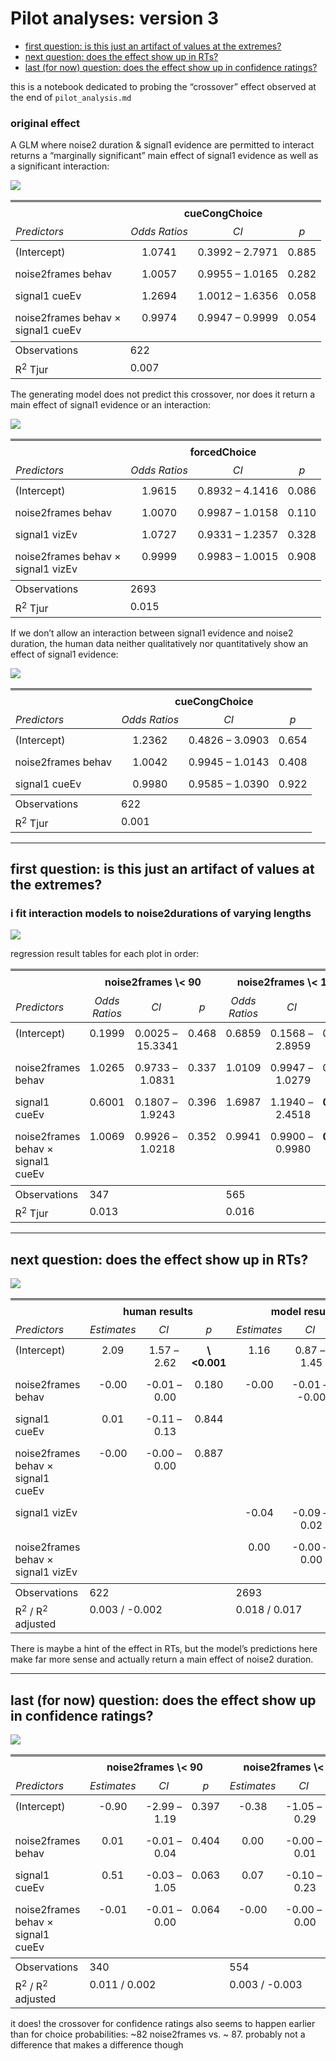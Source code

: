 Pilot analyses: version 3
================

- [first question: is this just an artifact of values at the
  extremes?](#first-question-is-this-just-an-artifact-of-values-at-the-extremes)
- [next question: does the effect show up in
  RTs?](#next-question-does-the-effect-show-up-in-rts)
- [last (for now) question: does the effect show up in confidence
  ratings?](#last-for-now-question-does-the-effect-show-up-in-confidence-ratings)

this is a notebook dedicated to probing the “crossover” effect observed
at the end of `pilot_analysis.md`

### original effect

A GLM where noise2 duration & signal1 evidence are permitted to interact
returns a “marginally significant” main effect of signal1 evidence as
well as a significant interaction:

![](noise2_analyses_files/figure-gfm/stats%20for%20human%20data-1.png)<!-- -->
<table style="border-collapse:collapse; border:none;">
<tr>
<th style="border-top: double; text-align:center; font-style:normal; font-weight:bold; padding:0.2cm;  text-align:left; ">
 
</th>
<th colspan="3" style="border-top: double; text-align:center; font-style:normal; font-weight:bold; padding:0.2cm; ">
cueCongChoice
</th>
</tr>
<tr>
<td style=" text-align:center; border-bottom:1px solid; font-style:italic; font-weight:normal;  text-align:left; ">
Predictors
</td>
<td style=" text-align:center; border-bottom:1px solid; font-style:italic; font-weight:normal;  ">
Odds Ratios
</td>
<td style=" text-align:center; border-bottom:1px solid; font-style:italic; font-weight:normal;  ">
CI
</td>
<td style=" text-align:center; border-bottom:1px solid; font-style:italic; font-weight:normal;  ">
p
</td>
</tr>
<tr>
<td style=" padding:0.2cm; text-align:left; vertical-align:top; text-align:left; ">
(Intercept)
</td>
<td style=" padding:0.2cm; text-align:left; vertical-align:top; text-align:center;  ">
1.0741
</td>
<td style=" padding:0.2cm; text-align:left; vertical-align:top; text-align:center;  ">
0.3992 – 2.7971
</td>
<td style=" padding:0.2cm; text-align:left; vertical-align:top; text-align:center;  ">
0.885
</td>
</tr>
<tr>
<td style=" padding:0.2cm; text-align:left; vertical-align:top; text-align:left; ">
noise2frames behav
</td>
<td style=" padding:0.2cm; text-align:left; vertical-align:top; text-align:center;  ">
1.0057
</td>
<td style=" padding:0.2cm; text-align:left; vertical-align:top; text-align:center;  ">
0.9955 – 1.0165
</td>
<td style=" padding:0.2cm; text-align:left; vertical-align:top; text-align:center;  ">
0.282
</td>
</tr>
<tr>
<td style=" padding:0.2cm; text-align:left; vertical-align:top; text-align:left; ">
signal1 cueEv
</td>
<td style=" padding:0.2cm; text-align:left; vertical-align:top; text-align:center;  ">
1.2694
</td>
<td style=" padding:0.2cm; text-align:left; vertical-align:top; text-align:center;  ">
1.0012 – 1.6356
</td>
<td style=" padding:0.2cm; text-align:left; vertical-align:top; text-align:center;  ">
0.058
</td>
</tr>
<tr>
<td style=" padding:0.2cm; text-align:left; vertical-align:top; text-align:left; ">
noise2frames behav ×<br>signal1 cueEv
</td>
<td style=" padding:0.2cm; text-align:left; vertical-align:top; text-align:center;  ">
0.9974
</td>
<td style=" padding:0.2cm; text-align:left; vertical-align:top; text-align:center;  ">
0.9947 – 0.9999
</td>
<td style=" padding:0.2cm; text-align:left; vertical-align:top; text-align:center;  ">
0.054
</td>
</tr>
<tr>
<td style=" padding:0.2cm; text-align:left; vertical-align:top; text-align:left; padding-top:0.1cm; padding-bottom:0.1cm; border-top:1px solid;">
Observations
</td>
<td style=" padding:0.2cm; text-align:left; vertical-align:top; padding-top:0.1cm; padding-bottom:0.1cm; text-align:left; border-top:1px solid;" colspan="3">
622
</td>
</tr>
<tr>
<td style=" padding:0.2cm; text-align:left; vertical-align:top; text-align:left; padding-top:0.1cm; padding-bottom:0.1cm;">
R<sup>2</sup> Tjur
</td>
<td style=" padding:0.2cm; text-align:left; vertical-align:top; padding-top:0.1cm; padding-bottom:0.1cm; text-align:left;" colspan="3">
0.007
</td>
</tr>
</table>

The generating model does not predict this crossover, nor does it return
a main effect of signal1 evidence or an interaction:

![](noise2_analyses_files/figure-gfm/stats%20for%20model%20data-1.png)<!-- -->
<table style="border-collapse:collapse; border:none;">
<tr>
<th style="border-top: double; text-align:center; font-style:normal; font-weight:bold; padding:0.2cm;  text-align:left; ">
 
</th>
<th colspan="3" style="border-top: double; text-align:center; font-style:normal; font-weight:bold; padding:0.2cm; ">
forcedChoice
</th>
</tr>
<tr>
<td style=" text-align:center; border-bottom:1px solid; font-style:italic; font-weight:normal;  text-align:left; ">
Predictors
</td>
<td style=" text-align:center; border-bottom:1px solid; font-style:italic; font-weight:normal;  ">
Odds Ratios
</td>
<td style=" text-align:center; border-bottom:1px solid; font-style:italic; font-weight:normal;  ">
CI
</td>
<td style=" text-align:center; border-bottom:1px solid; font-style:italic; font-weight:normal;  ">
p
</td>
</tr>
<tr>
<td style=" padding:0.2cm; text-align:left; vertical-align:top; text-align:left; ">
(Intercept)
</td>
<td style=" padding:0.2cm; text-align:left; vertical-align:top; text-align:center;  ">
1.9615
</td>
<td style=" padding:0.2cm; text-align:left; vertical-align:top; text-align:center;  ">
0.8932 – 4.1416
</td>
<td style=" padding:0.2cm; text-align:left; vertical-align:top; text-align:center;  ">
0.086
</td>
</tr>
<tr>
<td style=" padding:0.2cm; text-align:left; vertical-align:top; text-align:left; ">
noise2frames behav
</td>
<td style=" padding:0.2cm; text-align:left; vertical-align:top; text-align:center;  ">
1.0070
</td>
<td style=" padding:0.2cm; text-align:left; vertical-align:top; text-align:center;  ">
0.9987 – 1.0158
</td>
<td style=" padding:0.2cm; text-align:left; vertical-align:top; text-align:center;  ">
0.110
</td>
</tr>
<tr>
<td style=" padding:0.2cm; text-align:left; vertical-align:top; text-align:left; ">
signal1 vizEv
</td>
<td style=" padding:0.2cm; text-align:left; vertical-align:top; text-align:center;  ">
1.0727
</td>
<td style=" padding:0.2cm; text-align:left; vertical-align:top; text-align:center;  ">
0.9331 – 1.2357
</td>
<td style=" padding:0.2cm; text-align:left; vertical-align:top; text-align:center;  ">
0.328
</td>
</tr>
<tr>
<td style=" padding:0.2cm; text-align:left; vertical-align:top; text-align:left; ">
noise2frames behav ×<br>signal1 vizEv
</td>
<td style=" padding:0.2cm; text-align:left; vertical-align:top; text-align:center;  ">
0.9999
</td>
<td style=" padding:0.2cm; text-align:left; vertical-align:top; text-align:center;  ">
0.9983 – 1.0015
</td>
<td style=" padding:0.2cm; text-align:left; vertical-align:top; text-align:center;  ">
0.908
</td>
</tr>
<tr>
<td style=" padding:0.2cm; text-align:left; vertical-align:top; text-align:left; padding-top:0.1cm; padding-bottom:0.1cm; border-top:1px solid;">
Observations
</td>
<td style=" padding:0.2cm; text-align:left; vertical-align:top; padding-top:0.1cm; padding-bottom:0.1cm; text-align:left; border-top:1px solid;" colspan="3">
2693
</td>
</tr>
<tr>
<td style=" padding:0.2cm; text-align:left; vertical-align:top; text-align:left; padding-top:0.1cm; padding-bottom:0.1cm;">
R<sup>2</sup> Tjur
</td>
<td style=" padding:0.2cm; text-align:left; vertical-align:top; padding-top:0.1cm; padding-bottom:0.1cm; text-align:left;" colspan="3">
0.015
</td>
</tr>
</table>

If we don’t allow an interaction between signal1 evidence and noise2
duration, the human data neither qualitatively nor quantitatively show
an effect of signal1 evidence:

![](noise2_analyses_files/figure-gfm/plot%20and%20stats%20for%20additive%20model-1.png)<!-- -->
<table style="border-collapse:collapse; border:none;">
<tr>
<th style="border-top: double; text-align:center; font-style:normal; font-weight:bold; padding:0.2cm;  text-align:left; ">
 
</th>
<th colspan="3" style="border-top: double; text-align:center; font-style:normal; font-weight:bold; padding:0.2cm; ">
cueCongChoice
</th>
</tr>
<tr>
<td style=" text-align:center; border-bottom:1px solid; font-style:italic; font-weight:normal;  text-align:left; ">
Predictors
</td>
<td style=" text-align:center; border-bottom:1px solid; font-style:italic; font-weight:normal;  ">
Odds Ratios
</td>
<td style=" text-align:center; border-bottom:1px solid; font-style:italic; font-weight:normal;  ">
CI
</td>
<td style=" text-align:center; border-bottom:1px solid; font-style:italic; font-weight:normal;  ">
p
</td>
</tr>
<tr>
<td style=" padding:0.2cm; text-align:left; vertical-align:top; text-align:left; ">
(Intercept)
</td>
<td style=" padding:0.2cm; text-align:left; vertical-align:top; text-align:center;  ">
1.2362
</td>
<td style=" padding:0.2cm; text-align:left; vertical-align:top; text-align:center;  ">
0.4826 – 3.0903
</td>
<td style=" padding:0.2cm; text-align:left; vertical-align:top; text-align:center;  ">
0.654
</td>
</tr>
<tr>
<td style=" padding:0.2cm; text-align:left; vertical-align:top; text-align:left; ">
noise2frames behav
</td>
<td style=" padding:0.2cm; text-align:left; vertical-align:top; text-align:center;  ">
1.0042
</td>
<td style=" padding:0.2cm; text-align:left; vertical-align:top; text-align:center;  ">
0.9945 – 1.0143
</td>
<td style=" padding:0.2cm; text-align:left; vertical-align:top; text-align:center;  ">
0.408
</td>
</tr>
<tr>
<td style=" padding:0.2cm; text-align:left; vertical-align:top; text-align:left; ">
signal1 cueEv
</td>
<td style=" padding:0.2cm; text-align:left; vertical-align:top; text-align:center;  ">
0.9980
</td>
<td style=" padding:0.2cm; text-align:left; vertical-align:top; text-align:center;  ">
0.9585 – 1.0390
</td>
<td style=" padding:0.2cm; text-align:left; vertical-align:top; text-align:center;  ">
0.922
</td>
</tr>
<tr>
<td style=" padding:0.2cm; text-align:left; vertical-align:top; text-align:left; padding-top:0.1cm; padding-bottom:0.1cm; border-top:1px solid;">
Observations
</td>
<td style=" padding:0.2cm; text-align:left; vertical-align:top; padding-top:0.1cm; padding-bottom:0.1cm; text-align:left; border-top:1px solid;" colspan="3">
622
</td>
</tr>
<tr>
<td style=" padding:0.2cm; text-align:left; vertical-align:top; text-align:left; padding-top:0.1cm; padding-bottom:0.1cm;">
R<sup>2</sup> Tjur
</td>
<td style=" padding:0.2cm; text-align:left; vertical-align:top; padding-top:0.1cm; padding-bottom:0.1cm; text-align:left;" colspan="3">
0.001
</td>
</tr>
</table>

------------------------------------------------------------------------

## first question: is this just an artifact of values at the extremes?

### i fit interaction models to noise2durations of varying lengths

![](noise2_analyses_files/figure-gfm/display%20plots-1.png)<!-- -->

regression result tables for each plot in order:

<table style="border-collapse:collapse; border:none;">
<tr>
<th style="border-top: double; text-align:center; font-style:normal; font-weight:bold; padding:0.2cm;  text-align:left; ">
 
</th>
<th colspan="3" style="border-top: double; text-align:center; font-style:normal; font-weight:bold; padding:0.2cm; ">
noise2frames \< 90
</th>
<th colspan="3" style="border-top: double; text-align:center; font-style:normal; font-weight:bold; padding:0.2cm; ">
noise2frames \< 120
</th>
<th colspan="3" style="border-top: double; text-align:center; font-style:normal; font-weight:bold; padding:0.2cm; ">
all noise2frames
</th>
</tr>
<tr>
<td style=" text-align:center; border-bottom:1px solid; font-style:italic; font-weight:normal;  text-align:left; ">
Predictors
</td>
<td style=" text-align:center; border-bottom:1px solid; font-style:italic; font-weight:normal;  ">
Odds Ratios
</td>
<td style=" text-align:center; border-bottom:1px solid; font-style:italic; font-weight:normal;  ">
CI
</td>
<td style=" text-align:center; border-bottom:1px solid; font-style:italic; font-weight:normal;  ">
p
</td>
<td style=" text-align:center; border-bottom:1px solid; font-style:italic; font-weight:normal;  ">
Odds Ratios
</td>
<td style=" text-align:center; border-bottom:1px solid; font-style:italic; font-weight:normal;  ">
CI
</td>
<td style=" text-align:center; border-bottom:1px solid; font-style:italic; font-weight:normal;  col7">
p
</td>
<td style=" text-align:center; border-bottom:1px solid; font-style:italic; font-weight:normal;  col8">
Odds Ratios
</td>
<td style=" text-align:center; border-bottom:1px solid; font-style:italic; font-weight:normal;  col9">
CI
</td>
<td style=" text-align:center; border-bottom:1px solid; font-style:italic; font-weight:normal;  0">
p
</td>
</tr>
<tr>
<td style=" padding:0.2cm; text-align:left; vertical-align:top; text-align:left; ">
(Intercept)
</td>
<td style=" padding:0.2cm; text-align:left; vertical-align:top; text-align:center;  ">
0.1999
</td>
<td style=" padding:0.2cm; text-align:left; vertical-align:top; text-align:center;  ">
0.0025 – 15.3341
</td>
<td style=" padding:0.2cm; text-align:left; vertical-align:top; text-align:center;  ">
0.468
</td>
<td style=" padding:0.2cm; text-align:left; vertical-align:top; text-align:center;  ">
0.6859
</td>
<td style=" padding:0.2cm; text-align:left; vertical-align:top; text-align:center;  ">
0.1568 – 2.8959
</td>
<td style=" padding:0.2cm; text-align:left; vertical-align:top; text-align:center;  col7">
0.612
</td>
<td style=" padding:0.2cm; text-align:left; vertical-align:top; text-align:center;  col8">
1.2362
</td>
<td style=" padding:0.2cm; text-align:left; vertical-align:top; text-align:center;  col9">
0.4826 – 3.0903
</td>
<td style=" padding:0.2cm; text-align:left; vertical-align:top; text-align:center;  0">
0.654
</td>
</tr>
<tr>
<td style=" padding:0.2cm; text-align:left; vertical-align:top; text-align:left; ">
noise2frames behav
</td>
<td style=" padding:0.2cm; text-align:left; vertical-align:top; text-align:center;  ">
1.0265
</td>
<td style=" padding:0.2cm; text-align:left; vertical-align:top; text-align:center;  ">
0.9733 – 1.0831
</td>
<td style=" padding:0.2cm; text-align:left; vertical-align:top; text-align:center;  ">
0.337
</td>
<td style=" padding:0.2cm; text-align:left; vertical-align:top; text-align:center;  ">
1.0109
</td>
<td style=" padding:0.2cm; text-align:left; vertical-align:top; text-align:center;  ">
0.9947 – 1.0279
</td>
<td style=" padding:0.2cm; text-align:left; vertical-align:top; text-align:center;  col7">
0.195
</td>
<td style=" padding:0.2cm; text-align:left; vertical-align:top; text-align:center;  col8">
1.0042
</td>
<td style=" padding:0.2cm; text-align:left; vertical-align:top; text-align:center;  col9">
0.9945 – 1.0143
</td>
<td style=" padding:0.2cm; text-align:left; vertical-align:top; text-align:center;  0">
0.408
</td>
</tr>
<tr>
<td style=" padding:0.2cm; text-align:left; vertical-align:top; text-align:left; ">
signal1 cueEv
</td>
<td style=" padding:0.2cm; text-align:left; vertical-align:top; text-align:center;  ">
0.6001
</td>
<td style=" padding:0.2cm; text-align:left; vertical-align:top; text-align:center;  ">
0.1807 – 1.9243
</td>
<td style=" padding:0.2cm; text-align:left; vertical-align:top; text-align:center;  ">
0.396
</td>
<td style=" padding:0.2cm; text-align:left; vertical-align:top; text-align:center;  ">
1.6987
</td>
<td style=" padding:0.2cm; text-align:left; vertical-align:top; text-align:center;  ">
1.1940 – 2.4518
</td>
<td style=" padding:0.2cm; text-align:left; vertical-align:top; text-align:center;  col7">
<strong>0.004</strong>
</td>
<td style=" padding:0.2cm; text-align:left; vertical-align:top; text-align:center;  col8">
0.9980
</td>
<td style=" padding:0.2cm; text-align:left; vertical-align:top; text-align:center;  col9">
0.9585 – 1.0390
</td>
<td style=" padding:0.2cm; text-align:left; vertical-align:top; text-align:center;  0">
0.922
</td>
</tr>
<tr>
<td style=" padding:0.2cm; text-align:left; vertical-align:top; text-align:left; ">
noise2frames behav ×<br>signal1 cueEv
</td>
<td style=" padding:0.2cm; text-align:left; vertical-align:top; text-align:center;  ">
1.0069
</td>
<td style=" padding:0.2cm; text-align:left; vertical-align:top; text-align:center;  ">
0.9926 – 1.0218
</td>
<td style=" padding:0.2cm; text-align:left; vertical-align:top; text-align:center;  ">
0.352
</td>
<td style=" padding:0.2cm; text-align:left; vertical-align:top; text-align:center;  ">
0.9941
</td>
<td style=" padding:0.2cm; text-align:left; vertical-align:top; text-align:center;  ">
0.9900 – 0.9980
</td>
<td style=" padding:0.2cm; text-align:left; vertical-align:top; text-align:center;  col7">
<strong>0.004</strong>
</td>
<td style=" padding:0.2cm; text-align:left; vertical-align:top; text-align:center;  col8">
</td>
<td style=" padding:0.2cm; text-align:left; vertical-align:top; text-align:center;  col9">
</td>
<td style=" padding:0.2cm; text-align:left; vertical-align:top; text-align:center;  0">
</td>
</tr>
<tr>
<td style=" padding:0.2cm; text-align:left; vertical-align:top; text-align:left; padding-top:0.1cm; padding-bottom:0.1cm; border-top:1px solid;">
Observations
</td>
<td style=" padding:0.2cm; text-align:left; vertical-align:top; padding-top:0.1cm; padding-bottom:0.1cm; text-align:left; border-top:1px solid;" colspan="3">
347
</td>
<td style=" padding:0.2cm; text-align:left; vertical-align:top; padding-top:0.1cm; padding-bottom:0.1cm; text-align:left; border-top:1px solid;" colspan="3">
565
</td>
<td style=" padding:0.2cm; text-align:left; vertical-align:top; padding-top:0.1cm; padding-bottom:0.1cm; text-align:left; border-top:1px solid;" colspan="3">
622
</td>
</tr>
<tr>
<td style=" padding:0.2cm; text-align:left; vertical-align:top; text-align:left; padding-top:0.1cm; padding-bottom:0.1cm;">
R<sup>2</sup> Tjur
</td>
<td style=" padding:0.2cm; text-align:left; vertical-align:top; padding-top:0.1cm; padding-bottom:0.1cm; text-align:left;" colspan="3">
0.013
</td>
<td style=" padding:0.2cm; text-align:left; vertical-align:top; padding-top:0.1cm; padding-bottom:0.1cm; text-align:left;" colspan="3">
0.016
</td>
<td style=" padding:0.2cm; text-align:left; vertical-align:top; padding-top:0.1cm; padding-bottom:0.1cm; text-align:left;" colspan="3">
0.001
</td>
</tr>
</table>

------------------------------------------------------------------------

## next question: does the effect show up in RTs?

![](noise2_analyses_files/figure-gfm/show%20plot%20and%20model%20stats-1.png)<!-- -->
<table style="border-collapse:collapse; border:none;">
<tr>
<th style="border-top: double; text-align:center; font-style:normal; font-weight:bold; padding:0.2cm;  text-align:left; ">
 
</th>
<th colspan="3" style="border-top: double; text-align:center; font-style:normal; font-weight:bold; padding:0.2cm; ">
human results
</th>
<th colspan="3" style="border-top: double; text-align:center; font-style:normal; font-weight:bold; padding:0.2cm; ">
model results
</th>
</tr>
<tr>
<td style=" text-align:center; border-bottom:1px solid; font-style:italic; font-weight:normal;  text-align:left; ">
Predictors
</td>
<td style=" text-align:center; border-bottom:1px solid; font-style:italic; font-weight:normal;  ">
Estimates
</td>
<td style=" text-align:center; border-bottom:1px solid; font-style:italic; font-weight:normal;  ">
CI
</td>
<td style=" text-align:center; border-bottom:1px solid; font-style:italic; font-weight:normal;  ">
p
</td>
<td style=" text-align:center; border-bottom:1px solid; font-style:italic; font-weight:normal;  ">
Estimates
</td>
<td style=" text-align:center; border-bottom:1px solid; font-style:italic; font-weight:normal;  ">
CI
</td>
<td style=" text-align:center; border-bottom:1px solid; font-style:italic; font-weight:normal;  col7">
p
</td>
</tr>
<tr>
<td style=" padding:0.2cm; text-align:left; vertical-align:top; text-align:left; ">
(Intercept)
</td>
<td style=" padding:0.2cm; text-align:left; vertical-align:top; text-align:center;  ">
2.09
</td>
<td style=" padding:0.2cm; text-align:left; vertical-align:top; text-align:center;  ">
1.57 – 2.62
</td>
<td style=" padding:0.2cm; text-align:left; vertical-align:top; text-align:center;  ">
<strong>\<0.001</strong>
</td>
<td style=" padding:0.2cm; text-align:left; vertical-align:top; text-align:center;  ">
1.16
</td>
<td style=" padding:0.2cm; text-align:left; vertical-align:top; text-align:center;  ">
0.87 – 1.45
</td>
<td style=" padding:0.2cm; text-align:left; vertical-align:top; text-align:center;  col7">
<strong>\<0.001</strong>
</td>
</tr>
<tr>
<td style=" padding:0.2cm; text-align:left; vertical-align:top; text-align:left; ">
noise2frames behav
</td>
<td style=" padding:0.2cm; text-align:left; vertical-align:top; text-align:center;  ">
-0.00
</td>
<td style=" padding:0.2cm; text-align:left; vertical-align:top; text-align:center;  ">
-0.01 – 0.00
</td>
<td style=" padding:0.2cm; text-align:left; vertical-align:top; text-align:center;  ">
0.180
</td>
<td style=" padding:0.2cm; text-align:left; vertical-align:top; text-align:center;  ">
-0.00
</td>
<td style=" padding:0.2cm; text-align:left; vertical-align:top; text-align:center;  ">
-0.01 – -0.00
</td>
<td style=" padding:0.2cm; text-align:left; vertical-align:top; text-align:center;  col7">
<strong>0.040</strong>
</td>
</tr>
<tr>
<td style=" padding:0.2cm; text-align:left; vertical-align:top; text-align:left; ">
signal1 cueEv
</td>
<td style=" padding:0.2cm; text-align:left; vertical-align:top; text-align:center;  ">
0.01
</td>
<td style=" padding:0.2cm; text-align:left; vertical-align:top; text-align:center;  ">
-0.11 – 0.13
</td>
<td style=" padding:0.2cm; text-align:left; vertical-align:top; text-align:center;  ">
0.844
</td>
<td style=" padding:0.2cm; text-align:left; vertical-align:top; text-align:center;  ">
</td>
<td style=" padding:0.2cm; text-align:left; vertical-align:top; text-align:center;  ">
</td>
<td style=" padding:0.2cm; text-align:left; vertical-align:top; text-align:center;  col7">
</td>
</tr>
<tr>
<td style=" padding:0.2cm; text-align:left; vertical-align:top; text-align:left; ">
noise2frames behav ×<br>signal1 cueEv
</td>
<td style=" padding:0.2cm; text-align:left; vertical-align:top; text-align:center;  ">
-0.00
</td>
<td style=" padding:0.2cm; text-align:left; vertical-align:top; text-align:center;  ">
-0.00 – 0.00
</td>
<td style=" padding:0.2cm; text-align:left; vertical-align:top; text-align:center;  ">
0.887
</td>
<td style=" padding:0.2cm; text-align:left; vertical-align:top; text-align:center;  ">
</td>
<td style=" padding:0.2cm; text-align:left; vertical-align:top; text-align:center;  ">
</td>
<td style=" padding:0.2cm; text-align:left; vertical-align:top; text-align:center;  col7">
</td>
</tr>
<tr>
<td style=" padding:0.2cm; text-align:left; vertical-align:top; text-align:left; ">
signal1 vizEv
</td>
<td style=" padding:0.2cm; text-align:left; vertical-align:top; text-align:center;  ">
</td>
<td style=" padding:0.2cm; text-align:left; vertical-align:top; text-align:center;  ">
</td>
<td style=" padding:0.2cm; text-align:left; vertical-align:top; text-align:center;  ">
</td>
<td style=" padding:0.2cm; text-align:left; vertical-align:top; text-align:center;  ">
-0.04
</td>
<td style=" padding:0.2cm; text-align:left; vertical-align:top; text-align:center;  ">
-0.09 – 0.02
</td>
<td style=" padding:0.2cm; text-align:left; vertical-align:top; text-align:center;  col7">
0.218
</td>
</tr>
<tr>
<td style=" padding:0.2cm; text-align:left; vertical-align:top; text-align:left; ">
noise2frames behav ×<br>signal1 vizEv
</td>
<td style=" padding:0.2cm; text-align:left; vertical-align:top; text-align:center;  ">
</td>
<td style=" padding:0.2cm; text-align:left; vertical-align:top; text-align:center;  ">
</td>
<td style=" padding:0.2cm; text-align:left; vertical-align:top; text-align:center;  ">
</td>
<td style=" padding:0.2cm; text-align:left; vertical-align:top; text-align:center;  ">
0.00
</td>
<td style=" padding:0.2cm; text-align:left; vertical-align:top; text-align:center;  ">
-0.00 – 0.00
</td>
<td style=" padding:0.2cm; text-align:left; vertical-align:top; text-align:center;  col7">
0.837
</td>
</tr>
<tr>
<td style=" padding:0.2cm; text-align:left; vertical-align:top; text-align:left; padding-top:0.1cm; padding-bottom:0.1cm; border-top:1px solid;">
Observations
</td>
<td style=" padding:0.2cm; text-align:left; vertical-align:top; padding-top:0.1cm; padding-bottom:0.1cm; text-align:left; border-top:1px solid;" colspan="3">
622
</td>
<td style=" padding:0.2cm; text-align:left; vertical-align:top; padding-top:0.1cm; padding-bottom:0.1cm; text-align:left; border-top:1px solid;" colspan="3">
2693
</td>
</tr>
<tr>
<td style=" padding:0.2cm; text-align:left; vertical-align:top; text-align:left; padding-top:0.1cm; padding-bottom:0.1cm;">
R<sup>2</sup> / R<sup>2</sup> adjusted
</td>
<td style=" padding:0.2cm; text-align:left; vertical-align:top; padding-top:0.1cm; padding-bottom:0.1cm; text-align:left;" colspan="3">
0.003 / -0.002
</td>
<td style=" padding:0.2cm; text-align:left; vertical-align:top; padding-top:0.1cm; padding-bottom:0.1cm; text-align:left;" colspan="3">
0.018 / 0.017
</td>
</tr>
</table>

There is maybe a hint of the effect in RTs, but the model’s predictions
here make far more sense and actually return a main effect of noise2
duration.

------------------------------------------------------------------------

## last (for now) question: does the effect show up in confidence ratings?

![](noise2_analyses_files/figure-gfm/display%20time-window%20results-1.png)<!-- -->
<table style="border-collapse:collapse; border:none;">
<tr>
<th style="border-top: double; text-align:center; font-style:normal; font-weight:bold; padding:0.2cm;  text-align:left; ">
 
</th>
<th colspan="3" style="border-top: double; text-align:center; font-style:normal; font-weight:bold; padding:0.2cm; ">
noise2frames \< 90
</th>
<th colspan="3" style="border-top: double; text-align:center; font-style:normal; font-weight:bold; padding:0.2cm; ">
noise2frames \< 120
</th>
<th colspan="3" style="border-top: double; text-align:center; font-style:normal; font-weight:bold; padding:0.2cm; ">
noise2frames \< 150
</th>
<th colspan="3" style="border-top: double; text-align:center; font-style:normal; font-weight:bold; padding:0.2cm; ">
all noise2frames
</th>
</tr>
<tr>
<td style=" text-align:center; border-bottom:1px solid; font-style:italic; font-weight:normal;  text-align:left; ">
Predictors
</td>
<td style=" text-align:center; border-bottom:1px solid; font-style:italic; font-weight:normal;  ">
Estimates
</td>
<td style=" text-align:center; border-bottom:1px solid; font-style:italic; font-weight:normal;  ">
CI
</td>
<td style=" text-align:center; border-bottom:1px solid; font-style:italic; font-weight:normal;  ">
p
</td>
<td style=" text-align:center; border-bottom:1px solid; font-style:italic; font-weight:normal;  ">
Estimates
</td>
<td style=" text-align:center; border-bottom:1px solid; font-style:italic; font-weight:normal;  ">
CI
</td>
<td style=" text-align:center; border-bottom:1px solid; font-style:italic; font-weight:normal;  col7">
p
</td>
<td style=" text-align:center; border-bottom:1px solid; font-style:italic; font-weight:normal;  col8">
Estimates
</td>
<td style=" text-align:center; border-bottom:1px solid; font-style:italic; font-weight:normal;  col9">
CI
</td>
<td style=" text-align:center; border-bottom:1px solid; font-style:italic; font-weight:normal;  0">
p
</td>
<td style=" text-align:center; border-bottom:1px solid; font-style:italic; font-weight:normal;  1">
Estimates
</td>
<td style=" text-align:center; border-bottom:1px solid; font-style:italic; font-weight:normal;  2">
CI
</td>
<td style=" text-align:center; border-bottom:1px solid; font-style:italic; font-weight:normal;  3">
p
</td>
</tr>
<tr>
<td style=" padding:0.2cm; text-align:left; vertical-align:top; text-align:left; ">
(Intercept)
</td>
<td style=" padding:0.2cm; text-align:left; vertical-align:top; text-align:center;  ">
-0.90
</td>
<td style=" padding:0.2cm; text-align:left; vertical-align:top; text-align:center;  ">
-2.99 – 1.19
</td>
<td style=" padding:0.2cm; text-align:left; vertical-align:top; text-align:center;  ">
0.397
</td>
<td style=" padding:0.2cm; text-align:left; vertical-align:top; text-align:center;  ">
-0.38
</td>
<td style=" padding:0.2cm; text-align:left; vertical-align:top; text-align:center;  ">
-1.05 – 0.29
</td>
<td style=" padding:0.2cm; text-align:left; vertical-align:top; text-align:center;  col7">
0.269
</td>
<td style=" padding:0.2cm; text-align:left; vertical-align:top; text-align:center;  col8">
-0.49
</td>
<td style=" padding:0.2cm; text-align:left; vertical-align:top; text-align:center;  col9">
-0.96 – -0.02
</td>
<td style=" padding:0.2cm; text-align:left; vertical-align:top; text-align:center;  0">
<strong>0.041</strong>
</td>
<td style=" padding:0.2cm; text-align:left; vertical-align:top; text-align:center;  1">
-0.44
</td>
<td style=" padding:0.2cm; text-align:left; vertical-align:top; text-align:center;  2">
-0.87 – 0.00
</td>
<td style=" padding:0.2cm; text-align:left; vertical-align:top; text-align:center;  3">
0.051
</td>
</tr>
<tr>
<td style=" padding:0.2cm; text-align:left; vertical-align:top; text-align:left; ">
noise2frames behav
</td>
<td style=" padding:0.2cm; text-align:left; vertical-align:top; text-align:center;  ">
0.01
</td>
<td style=" padding:0.2cm; text-align:left; vertical-align:top; text-align:center;  ">
-0.01 – 0.04
</td>
<td style=" padding:0.2cm; text-align:left; vertical-align:top; text-align:center;  ">
0.404
</td>
<td style=" padding:0.2cm; text-align:left; vertical-align:top; text-align:center;  ">
0.00
</td>
<td style=" padding:0.2cm; text-align:left; vertical-align:top; text-align:center;  ">
-0.00 – 0.01
</td>
<td style=" padding:0.2cm; text-align:left; vertical-align:top; text-align:center;  col7">
0.330
</td>
<td style=" padding:0.2cm; text-align:left; vertical-align:top; text-align:center;  col8">
0.01
</td>
<td style=" padding:0.2cm; text-align:left; vertical-align:top; text-align:center;  col9">
0.00 – 0.01
</td>
<td style=" padding:0.2cm; text-align:left; vertical-align:top; text-align:center;  0">
<strong>0.049</strong>
</td>
<td style=" padding:0.2cm; text-align:left; vertical-align:top; text-align:center;  1">
0.00
</td>
<td style=" padding:0.2cm; text-align:left; vertical-align:top; text-align:center;  2">
-0.00 – 0.01
</td>
<td style=" padding:0.2cm; text-align:left; vertical-align:top; text-align:center;  3">
0.061
</td>
</tr>
<tr>
<td style=" padding:0.2cm; text-align:left; vertical-align:top; text-align:left; ">
signal1 cueEv
</td>
<td style=" padding:0.2cm; text-align:left; vertical-align:top; text-align:center;  ">
0.51
</td>
<td style=" padding:0.2cm; text-align:left; vertical-align:top; text-align:center;  ">
-0.03 – 1.05
</td>
<td style=" padding:0.2cm; text-align:left; vertical-align:top; text-align:center;  ">
0.063
</td>
<td style=" padding:0.2cm; text-align:left; vertical-align:top; text-align:center;  ">
0.07
</td>
<td style=" padding:0.2cm; text-align:left; vertical-align:top; text-align:center;  ">
-0.10 – 0.23
</td>
<td style=" padding:0.2cm; text-align:left; vertical-align:top; text-align:center;  col7">
0.422
</td>
<td style=" padding:0.2cm; text-align:left; vertical-align:top; text-align:center;  col8">
0.08
</td>
<td style=" padding:0.2cm; text-align:left; vertical-align:top; text-align:center;  col9">
-0.04 – 0.20
</td>
<td style=" padding:0.2cm; text-align:left; vertical-align:top; text-align:center;  0">
0.182
</td>
<td style=" padding:0.2cm; text-align:left; vertical-align:top; text-align:center;  1">
0.05
</td>
<td style=" padding:0.2cm; text-align:left; vertical-align:top; text-align:center;  2">
-0.04 – 0.15
</td>
<td style=" padding:0.2cm; text-align:left; vertical-align:top; text-align:center;  3">
0.283
</td>
</tr>
<tr>
<td style=" padding:0.2cm; text-align:left; vertical-align:top; text-align:left; ">
noise2frames behav ×<br>signal1 cueEv
</td>
<td style=" padding:0.2cm; text-align:left; vertical-align:top; text-align:center;  ">
-0.01
</td>
<td style=" padding:0.2cm; text-align:left; vertical-align:top; text-align:center;  ">
-0.01 – 0.00
</td>
<td style=" padding:0.2cm; text-align:left; vertical-align:top; text-align:center;  ">
0.064
</td>
<td style=" padding:0.2cm; text-align:left; vertical-align:top; text-align:center;  ">
-0.00
</td>
<td style=" padding:0.2cm; text-align:left; vertical-align:top; text-align:center;  ">
-0.00 – 0.00
</td>
<td style=" padding:0.2cm; text-align:left; vertical-align:top; text-align:center;  col7">
0.445
</td>
<td style=" padding:0.2cm; text-align:left; vertical-align:top; text-align:center;  col8">
-0.00
</td>
<td style=" padding:0.2cm; text-align:left; vertical-align:top; text-align:center;  col9">
-0.00 – 0.00
</td>
<td style=" padding:0.2cm; text-align:left; vertical-align:top; text-align:center;  0">
0.174
</td>
<td style=" padding:0.2cm; text-align:left; vertical-align:top; text-align:center;  1">
-0.00
</td>
<td style=" padding:0.2cm; text-align:left; vertical-align:top; text-align:center;  2">
-0.00 – 0.00
</td>
<td style=" padding:0.2cm; text-align:left; vertical-align:top; text-align:center;  3">
0.271
</td>
</tr>
<tr>
<td style=" padding:0.2cm; text-align:left; vertical-align:top; text-align:left; padding-top:0.1cm; padding-bottom:0.1cm; border-top:1px solid;">
Observations
</td>
<td style=" padding:0.2cm; text-align:left; vertical-align:top; padding-top:0.1cm; padding-bottom:0.1cm; text-align:left; border-top:1px solid;" colspan="3">
340
</td>
<td style=" padding:0.2cm; text-align:left; vertical-align:top; padding-top:0.1cm; padding-bottom:0.1cm; text-align:left; border-top:1px solid;" colspan="3">
554
</td>
<td style=" padding:0.2cm; text-align:left; vertical-align:top; padding-top:0.1cm; padding-bottom:0.1cm; text-align:left; border-top:1px solid;" colspan="3">
607
</td>
<td style=" padding:0.2cm; text-align:left; vertical-align:top; padding-top:0.1cm; padding-bottom:0.1cm; text-align:left; border-top:1px solid;" colspan="3">
609
</td>
</tr>
<tr>
<td style=" padding:0.2cm; text-align:left; vertical-align:top; text-align:left; padding-top:0.1cm; padding-bottom:0.1cm;">
R<sup>2</sup> / R<sup>2</sup> adjusted
</td>
<td style=" padding:0.2cm; text-align:left; vertical-align:top; padding-top:0.1cm; padding-bottom:0.1cm; text-align:left;" colspan="3">
0.011 / 0.002
</td>
<td style=" padding:0.2cm; text-align:left; vertical-align:top; padding-top:0.1cm; padding-bottom:0.1cm; text-align:left;" colspan="3">
0.003 / -0.003
</td>
<td style=" padding:0.2cm; text-align:left; vertical-align:top; padding-top:0.1cm; padding-bottom:0.1cm; text-align:left;" colspan="3">
0.008 / 0.003
</td>
<td style=" padding:0.2cm; text-align:left; vertical-align:top; padding-top:0.1cm; padding-bottom:0.1cm; text-align:left;" colspan="3">
0.008 / 0.003
</td>
</tr>
</table>

it does! the crossover for confidence ratings also seems to happen
earlier than for choice probabilities: ~82 noise2frames vs. ~ 87.
probably not a difference that makes a difference though
